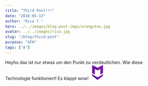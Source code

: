 ```yaml
---
title: "Third Post!!!"
date: "2018-05-13"
author: "Rico T."
hero: ../../images/blog-post-imgs/orangutan.jpg
avatar: ../../images/rico.jpg
slug: "/blog/third-post"
purpose: "GFH"
tags: ["A"]
---
```


Heyho das ist nur etwas um den Punkt zu verdeutlichen. Wie diese Technologie funktioniert! Es klappt wow!
![alt text](https://github.com/adam-p/markdown-here/raw/master/src/common/images/icon48.png "Logo Title Text 1")
